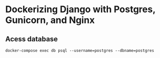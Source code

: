 # Dockerizing Django with Postgres, Gunicorn, and Nginx 

## Acess database
`docker-compose exec db psql --username=postgres --dbname=postgres`
